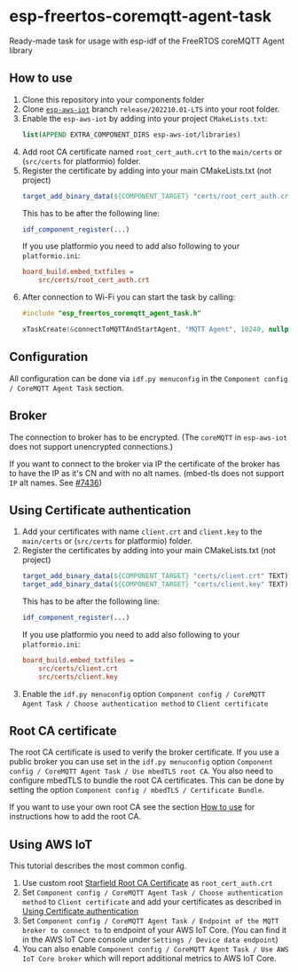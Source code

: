 # esp-freertos-coremqtt-agent-task

Ready-made task for usage with esp-idf of the FreeRTOS coreMQTT Agent library

## How to use

1. Clone this repository into your components folder
2. Clone [`esp-aws-iot`](https://github.com/espressif/esp-aws-iot) branch `release/202210.01-LTS` into your root folder.
3. Enable the `esp-aws-iot` by adding into your project `CMakeLists.txt`:
    ```cmake
    list(APPEND EXTRA_COMPONENT_DIRS esp-aws-iot/libraries)
    ```
4. Add root CA certificate named `root_cert_auth.crt` to the `main/certs` or (`src/certs` for platformio) folder.
5. Register the certificate by adding into your main CMakeLists.txt (not project)
    ```cmake
    target_add_binary_data(${COMPONENT_TARGET} "certs/root_cert_auth.crt" TEXT)
    ```
   This has to be after the following line:
    ```cmake
    idf_component_register(...)
    ```
   If you use platformio you need to add also following to your `platformio.ini`:
    ```ini
    board_build.embed_txtfiles =
        src/certs/root_cert_auth.crt
    ```
6. After connection to Wi-Fi you can start the task by calling:
    ```c
    #include "esp_freertos_coremqtt_agent_task.h"   

    xTaskCreate(&connectToMQTTAndStartAgent, "MQTT Agent", 10240, nullptr, 5, nullptr);
    ```

## Configuration

All configuration can be done via `idf.py menuconfig` in the `Component config / CoreMQTT Agent Task` section.

## Broker

The connection to broker has to be encrypted. (The `coreMQTT` in `esp-aws-iot` does not support unencrypted
connections.)

If you want to connect to the broker via IP the certificate of the broker has to have the IP as it's CN and with no alt
names. (mbed-tls does not support `IP` alt names. See [#7436](https://github.com/Mbed-TLS/mbedtls/pull/7436))

## Using Certificate authentication

1. Add your certificates with name `client.crt` and `client.key` to the `main/certs` or (`src/certs` for platformio) folder.
2. Register the certificates by adding into your main CMakeLists.txt (not project)
    ```cmake
    target_add_binary_data(${COMPONENT_TARGET} "certs/client.crt" TEXT)
    target_add_binary_data(${COMPONENT_TARGET} "certs/client.key" TEXT)
    ```
   This has to be after the following line:
    ```cmake
    idf_component_register(...)
    ```
   If you use platformio you need to add also following to your `platformio.ini`:
    ```ini
    board_build.embed_txtfiles =
        src/certs/client.crt
        src/certs/client.key
    ```
3. Enable the `idf.py menuconfig` option `Component config / CoreMQTT Agent Task / Choose authentication method` to
   `Client certificate`

## Root CA certificate

The root CA certificate is used to verify the broker certificate. If you use a public broker you can use set in the
`idf.py menuconfig` option `Component config / CoreMQTT Agent Task / Use mbedTLS root CA`. You also need to configure
mbedTLS to bundle the root CA certificates. This can be done by setting the option `Component config / mbedTLS / Certificate Bundle`.

If you want to use your own root CA see the section [How to use](#how-to-use) for instructions how to add the root CA.

## Using AWS IoT

This tutorial describes the most common config.

1. Use custom root [Starfield Root CA Certificate](https://www.amazontrust.com/repository/SFSRootCAG2.pem) as `root_cert_auth.crt`
2. Set `Component config / CoreMQTT Agent Task / Choose authentication method` to `Client certificate`
   and add your certificates as described in [Using Certificate authentication](#using-certificate-authentication)
3. Set `Component config / CoreMQTT Agent Task / Endpoint of the MQTT broker to connect to` to endpoint of your AWS IoT Core.
   (You can find it in the AWS IoT Core console under `Settings / Device data endpoint`)
4. You can also enable `Component config / CoreMQTT Agent Task / Use AWS IoT Core broker` which will report additional
   metrics to AWS IoT Core.